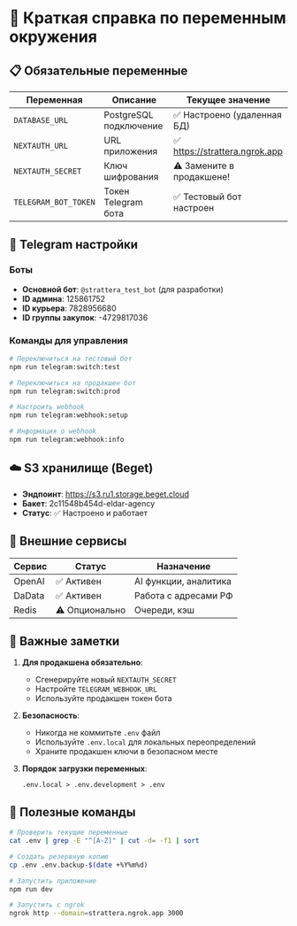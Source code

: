 # 🚀 Краткая справка по переменным окружения

## 📋 Обязательные переменные

| Переменная | Описание | Текущее значение |
|------------|----------|------------------|
| `DATABASE_URL` | PostgreSQL подключение | ✅ Настроено (удаленная БД) |
| `NEXTAUTH_URL` | URL приложения | ✅ https://strattera.ngrok.app |
| `NEXTAUTH_SECRET` | Ключ шифрования | ⚠️ Замените в продакшене! |
| `TELEGRAM_BOT_TOKEN` | Токен Telegram бота | ✅ Тестовый бот настроен |

## 🤖 Telegram настройки

### Боты
- **Основной бот**: `@strattera_test_bot` (для разработки)
- **ID админа**: 125861752
- **ID курьера**: 7828956680
- **ID группы закупок**: -4729817036

### Команды для управления
```bash
# Переключиться на тестовый бот
npm run telegram:switch:test

# Переключиться на продакшен бот
npm run telegram:switch:prod

# Настроить webhook
npm run telegram:webhook:setup

# Информация о webhook
npm run telegram:webhook:info
```

## ☁️ S3 хранилище (Beget)

- **Эндпоинт**: https://s3.ru1.storage.beget.cloud
- **Бакет**: 2c11548b454d-eldar-agency
- **Статус**: ✅ Настроено и работает

## 🔧 Внешние сервисы

| Сервис | Статус | Назначение |
|--------|--------|------------|
| OpenAI | ✅ Активен | AI функции, аналитика |
| DaData | ✅ Активен | Работа с адресами РФ |
| Redis | ⚠️ Опционально | Очереди, кэш |

## 🚨 Важные заметки

1. **Для продакшена обязательно**:
   - Сгенерируйте новый `NEXTAUTH_SECRET`
   - Настройте `TELEGRAM_WEBHOOK_URL`
   - Используйте продакшен токен бота

2. **Безопасность**:
   - Никогда не коммитьте `.env` файл
   - Используйте `.env.local` для локальных переопределений
   - Храните продакшен ключи в безопасном месте

3. **Порядок загрузки переменных**:
   ```
   .env.local > .env.development > .env
   ```

## 📝 Полезные команды

```bash
# Проверить текущие переменные
cat .env | grep -E "^[A-Z]" | cut -d= -f1 | sort

# Создать резервную копию
cp .env .env.backup-$(date +%Y%m%d)

# Запустить приложение
npm run dev

# Запустить с ngrok
ngrok http --domain=strattera.ngrok.app 3000
```